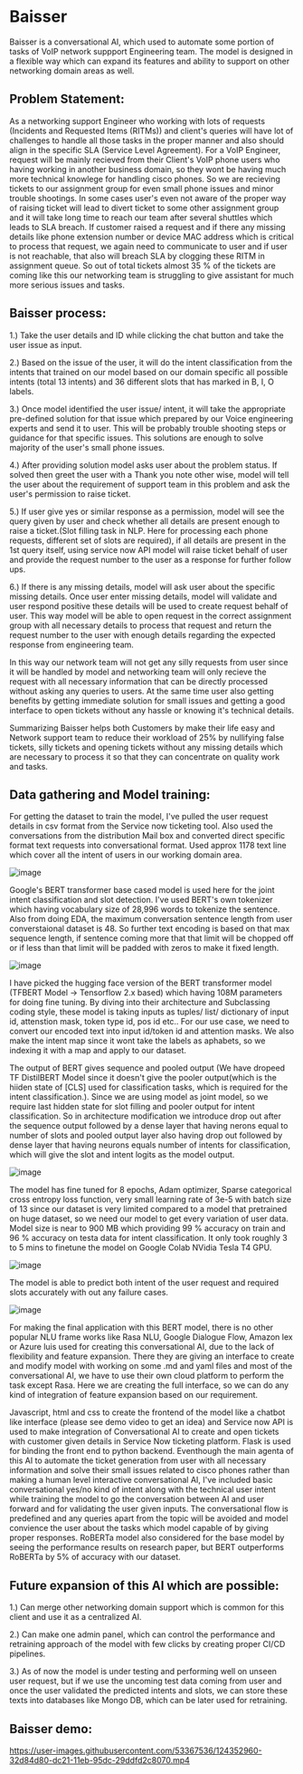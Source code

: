 # Baisser

Baisser is a conversational AI, which used to automate some portion of tasks of VoIP network suppport Engineering team. The model is designed in a flexible way which can  expand its features and ability to support on other networking domain areas as well.

## Problem Statement:

As a networking support Engineer who working with lots of requests (Incidents and Requested Items (RITMs)) and client's queries will have lot of challenges to handle all those tasks in the proper manner and also should align in the specific SLA (Service Level Agreement). For a VoIP Engineer, request will be mainly recieved from their Client's VoIP phone users who having working in another business domain, so they wont be having much more technical knowlege for handling cisco phones. So we are recieving tickets to our assignment group for even small phone issues and minor trouble shootings. In some cases user's even not aware of the proper way of raising ticket will lead to divert ticket to some other assignment group and it will take long time to reach our team after several shuttles which leads to SLA breach. If customer raised a request and if there any missing details like phone extension number or device MAC address which is critical to process that request, we again need to communicate to user and if user is not reachable, that also will breach SLA by clogging these RITM in assignment queue. So out of total tickets almost 35 % of the tickets are coming like this our networking team is struggling to give assistant for much more serious issues and tasks.

## Baisser process:

1.) Take the user details and ID while clicking the chat button and take the user issue as input.

2.) Based on the issue of the user, it will do the intent classification from the intents that trained on our model based on our domain specific all possible intents (total 13 intents) and 36 different slots that has marked in B, I, O labels.

3.) Once model identified the user issue/ intent, it will take the appropriate pre-defined solution for that issue which prepared by our Voice engineering experts and send it to user. This will be probably trouble shooting steps or guidance for that specific issues. This solutions are enough to solve majority of the user's small phone issues.

4.) After providing solution model asks user about the problem status. If solved then greet the user with a Thank you note other wise, model will tell the user about the requirement of support team in this problem and ask the user's permission to raise ticket.

5.) If user give yes or similar response as a permission, model will see the query given by user and check whether all details are present enough to raise a ticket.(Slot filling task in NLP. Here for processing each phone requests, different set of slots are required), if all details are present in the 1st query itself, using service now API  model will raise ticket behalf of user and provide the request number to the user as a response for further follow ups.

6.) If there is any missing details, model will ask user about the specific missing details. Once user enter missing details, model will validate and user respond positive these details will be used to create request behalf of user. This way model will be able to open request in the correct assignment group with all necessary details to process that request and return the request number to the user with enough details regarding the expected response from engineering team.


In this way our network team will not get any silly requests from user since it will be handled by model and networking team will only recieve the request with all necessary information that can be directly processed without asking any queries to users. At the same time user also getting benefits by getting immediate solution for small issues and getting a good interface to open tickets without any hassle or knowing it's technical details. 

Summarizing Baisser helps both Customers by make their life easy and Network support team to reduce their workload of 25% by nullifying false tickets, silly tickets and opening tickets without any missing details which are necessary to process it so that they can concentrate on quality work and tasks.

## Data gathering and Model training:

For getting the dataset to train the model, I've pulled the user request details in csv format from the Service now ticketing tool. Also used the conversations from the distribution Mail box and converted direct specific format text requests into conversational format. Used approx 1178 text line which cover all the intent of users in our working domain area.

![image](https://user-images.githubusercontent.com/53367536/124431882-98961800-dd8e-11eb-85c1-0ede45d58829.png)

Google's BERT transformer base cased model is used here for the joint intent classification and slot detection. I've used BERT's own tokenizer which having vocabulary size of 28,996 words to tokenize the sentence. Also from doing EDA, the maximum conversation sentence length from user converstaional dataset is 48. So further text encoding is based on that max sequence length, if sentence coming more that that limit will be chopped off or if less than that limit will be padded with zeros to make it fixed length. 

![image](https://user-images.githubusercontent.com/53367536/124421806-d475b100-dd7f-11eb-9beb-d7844e5bc080.png)

I have picked the hugging face version of the BERT transformer model (TFBERT Model -> Tensorflow 2.x based) which having 108M parameters for doing fine tuning. By diving into their architecture and Subclassing coding style, these model is taking inputs as tuples/ list/ dictionary of input id, attenstion mask, token type id, pos id etc.. For our use case, we need to convert our encoded text into input id/token id and attention masks. We also make the intent map since it wont take the labels as aphabets, so we indexing it with a map and apply to our dataset.

The output of BERT gives sequence and pooled output (We have dropeed TF DistilBERT Model since it doesn't give the pooler output(which is the hiiden state of [CLS] used for classification tasks, which is required for the intent classification.). Since we are using model as joint model, so we require last hidden state for slot filling and pooler output for intent classification. So in architecture modification we introduce drop out after the sequence output followed by a dense layer that having nerons equal to number of slots and pooled output layer also having drop out followed by dense layer that having neurons equals number of intents for classification, which will give the slot and intent logits as the model output.

![image](https://user-images.githubusercontent.com/53367536/124424083-0852d580-dd84-11eb-86f9-db084bc77237.png)

The model has fine tuned for 8 epochs, Adam optimizer, Sparse categorical cross entropy loss function, very small learning rate of 3e-5 with batch size of 13 since our dataset is very limited compared to a model that pretrained on huge dataset, so we need our model to get every variation of user data. Model size is near to 900 MB which providing 99 % accuracy on train and 96 % accuracy on testa data for intent classification. It only took roughly 3 to 5 mins to finetune the model on Google Colab NVidia Tesla T4 GPU.

![image](https://user-images.githubusercontent.com/53367536/124425060-a2ffe400-dd85-11eb-83ab-ae8c33d017a7.png)

The model is able to predict both intent of the user request and required slots accurately with out any failure cases.

![image](https://user-images.githubusercontent.com/53367536/124426253-6d5bfa80-dd87-11eb-91fa-9f707d5fc060.png)


For making the final application with this BERT model, there is no other popular NLU frame works like Rasa NLU, Google Dialogue Flow, Amazon lex or Azure luis used for creating this conversational AI, due to the lack of flexibility and feature expansion. There they are giving an interface to create and modify model with working on some .md and yaml files and most of the conversational AI, we have to use their own cloud platform to perform the task except Rasa. Here we are creating the full interface, so we can do any kind of integration of feature expansion based on our requirement.

Javascript, html and css to create the frontend of the model like a chatbot like interface (please see demo video to get an idea) and Service now API is used to make integration of Conversational AI to create and open tickets with customer given details in Service Now ticketing platform. Flask is used for binding the front end to python backend. Eventhough the main agenta of this AI to automate the ticket generation from user with all necessary information and solve their small issues related to cisco phones rather than making a human level interactive conversational AI, I've included basic conversational yes/no kind of intent along with the technical user intent while training the model to go the conversation between AI and user forward and for validating the user given inputs. The conversational flow is predefined and any queries apart from the topic will be avoided and model convience the user about the tasks which model capable of by giving proper responses. RoBERTa model also considered for the base model by seeing the performance results on research paper, but BERT outperforms RoBERTa by 5% of  accuracy with our dataset.

## Future expansion of this AI which are possible:

1.) Can merge other networking domain support which is common for this client and use it as a centralized AI.

2.) Can make one admin panel, which can control the performance and retraining approach of the model with few clicks by creating proper CI/CD pipelines.

3.) As of now the model is under testing and performing well on unseen user request, but if we use the uncoming test data coming from user and once the user validated the predicted intents and slots, we can store these texts into databases like Mongo DB, which can be later used for retraining.


## Baisser demo:



https://user-images.githubusercontent.com/53367536/124352960-32d84d80-dc21-11eb-95dc-29ddfd2c8070.mp4

